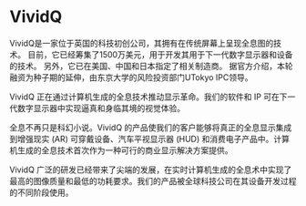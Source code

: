 # 

# VividQ


VividQ是一家位于英国的科技初创公司，其拥有在传统屏幕上呈现全息图的技术。 目前，它已经筹集了1500万美元，用于开发其用于下一代数字显示器和设备的技术。 另外，它已在美国、中国和日本指定了相关制造商。 据官方介绍，本轮融资为种子期的延伸，由东京大学的风险投资部门UTokyo IPC领导。

VividQ 正在通过计算机生成的全息技术推动显示革命。我们的软件和 IP 可在下一代数字显示器中实现逼真和身临其境的视觉体验。

全息不再只是科幻小说。VividQ 的产品使我们的客户能够将真正的全息显示集成到增强现实 (AR) 可穿戴设备、汽车平视显示器 (HUD) 和消费电子产品中。计算机生成的全息技术首次作为一种可行的商业显示解决方案提供。

VividQ 广泛的研发已经带来了尖端的发展，在实时计算机生成的全息术中实现了最高的图像质量和最低的功耗要求。我们的产品被全球科技公司在其设备开发过程的不同阶段使用。

